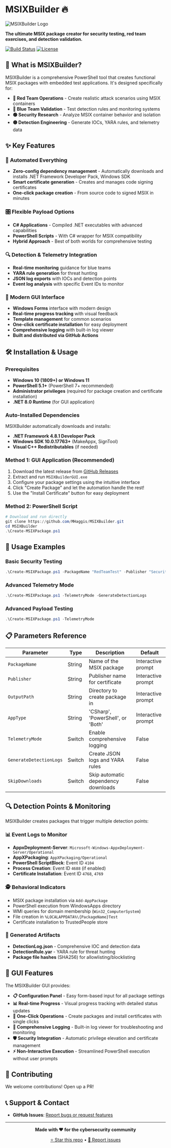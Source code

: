 # MSIXBuilder 🔥

![MSIXBuilder Logo](./assets/msixbuilder.png)


**The ultimate MSIX package creator for security testing, red team exercises, and detection validation.**

[![Build Status](https://github.com/MHaggis/MSIXBuilder/workflows/Build%20MSIXBuilder%20GUI/badge.svg)](https://github.com/MHaggis/MSIXBuilder/actions)
[![License](https://img.shields.io/badge/License-Apache%202.0-blue.svg)](LICENSE)

## 🎯 What is MSIXBuilder?

MSIXBuilder is a comprehensive PowerShell tool that creates functional MSIX packages with embedded test applications. It's designed specifically for:

- **🔴 Red Team Operations** - Create realistic attack scenarios using MSIX containers
- **🔵 Blue Team Validation** - Test detection rules and monitoring systems
- **🟢 Security Research** - Analyze MSIX container behavior and isolation
- **🟡 Detection Engineering** - Generate IOCs, YARA rules, and telemetry data

## ✨ Key Features

### 🚀 **Automated Everything**
- **Zero-config dependency management** - Automatically downloads and installs .NET Framework Developer Pack, Windows SDK
- **Smart certificate generation** - Creates and manages code signing certificates
- **One-click package creation** - From source code to signed MSIX in minutes

### 🎛️ **Flexible Payload Options**
- **C# Applications** - Compiled .NET executables with advanced capabilities
- **PowerShell Scripts** - With C# wrapper for MSIX compatibility
- **Hybrid Approach** - Best of both worlds for comprehensive testing

### 🔍 **Detection & Telemetry Integration**
- **Real-time monitoring** guidance for blue teams
- **YARA rule generation** for threat hunting
- **JSON log exports** with IOCs and detection points
- **Event log analysis** with specific Event IDs to monitor

### 🎨 **Modern GUI Interface**
- **Windows Forms** interface with modern design
- **Real-time progress tracking** with visual feedback
- **Template management** for common scenarios
- **One-click certificate installation** for easy deployment
- **Comprehensive logging** with built-in log viewer
- **Built and distributed via GitHub Actions**

## 🛠️ Installation & Usage

### **Prerequisites**
- **Windows 10 (1809+) or Windows 11**
- **PowerShell 5.1+** (PowerShell 7+ recommended)
- **Administrator privileges** (required for package creation and certificate installation)
- **.NET 8.0 Runtime** (for GUI application)

### **Auto-Installed Dependencies**
MSIXBuilder automatically downloads and installs:
- **.NET Framework 4.8.1 Developer Pack**
- **Windows SDK 10.0.17763+** (MakeAppx, SignTool)
- **Visual C++ Redistributables** (if needed)

### **Method 1: GUI Application (Recommended)**
1. Download the latest release from [GitHub Releases](https://github.com/MHaggis/MSIXBuilder/releases)
2. Extract and run `MSIXBuilderGUI.exe`
3. Configure your package settings using the intuitive interface
4. Click "Create Package" and let the automation handle the rest!
5. Use the "Install Certificate" button for easy deployment

### **Method 2: PowerShell Script**
```powershell
# Download and run directly
git clone https://github.com/MHaggis/MSIXBuilder.git
cd MSIXBuilder
.\Create-MSIXPackage.ps1
```

## 🎯 Usage Examples

### **Basic Security Testing**
```powershell
.\Create-MSIXPackage.ps1 -PackageName "RedTeamTest" -Publisher "SecurityResearch" -AppType "Both"
```

### **Advanced Telemetry Mode**
```powershell
.\Create-MSIXPackage.ps1 -TelemetryMode -GenerateDetectionLogs
```

### **Advanced Payload Testing**
```powershell
.\Create-MSIXPackage.ps1 -TelemetryMode
```

## 📋 Parameters Reference

| Parameter | Type | Description | Default |
|-----------|------|-------------|---------|
| `PackageName` | String | Name of the MSIX package | Interactive prompt |
| `Publisher` | String | Publisher name for certificate | Interactive prompt |
| `OutputPath` | String | Directory to create package in | Interactive prompt |
| `AppType` | String | 'CSharp', 'PowerShell', or 'Both' | Interactive prompt |
| `TelemetryMode` | Switch | Enable comprehensive logging | False |
| `GenerateDetectionLogs` | Switch | Create JSON logs and YARA rules | False |
| `SkipDownloads` | Switch | Skip automatic dependency downloads | False |

## 🔍 Detection Points & Monitoring

MSIXBuilder creates packages that trigger multiple detection points:

### **📊 Event Logs to Monitor**
- **AppxDeployment-Server**: `Microsoft-Windows-AppxDeployment-Server/Operational`
- **AppXPackaging**: `AppXPackaging/Operational`
- **PowerShell ScriptBlock**: Event ID `4104`
- **Process Creation**: Event ID `4688` (if enabled)
- **Certificate Installation**: Event ID `4768`, `4769`

### **🕵️ Behavioral Indicators**
- MSIX package installation via `Add-AppPackage`
- PowerShell execution from WindowsApps directory
- WMI queries for domain membership (`Win32_ComputerSystem`)
- File creation in `%LOCALAPPDATA%\{PackageName}Test`
- Certificate installation to TrustedPeople store

### **📝 Generated Artifacts**
- **DetectionLog.json** - Comprehensive IOC and detection data
- **DetectionRule.yar** - YARA rule for threat hunting
- **Package file hashes** (SHA256) for allowlisting/blocklisting

## 🎨 GUI Features

The MSIXBuilder GUI provides:

- **📋 Configuration Panel** - Easy form-based input for all package settings
- **📊 Real-time Progress** - Visual progress tracking with detailed status updates
- **🔧 One-Click Operations** - Create packages and install certificates with single clicks
- **📝 Comprehensive Logging** - Built-in log viewer for troubleshooting and monitoring
- **🛡️ Security Integration** - Automatic privilege elevation and certificate management
- **⚡ Non-Interactive Execution** - Streamlined PowerShell execution without user prompts

## 🤝 Contributing

We welcome contributions! Open up a PR!

## 📞 Support & Contact

- **GitHub Issues**: [Report bugs or request features](https://github.com/MHaggis/MSIXBuilder/issues)

---

<div align="center">

**Made with ❤️ for the cybersecurity community**

[⭐ Star this repo](https://github.com/MHaggis/MSIXBuilder) • [🐛 Report issues](https://github.com/MHaggis/MSIXBuilder/issues) 

</div> 
